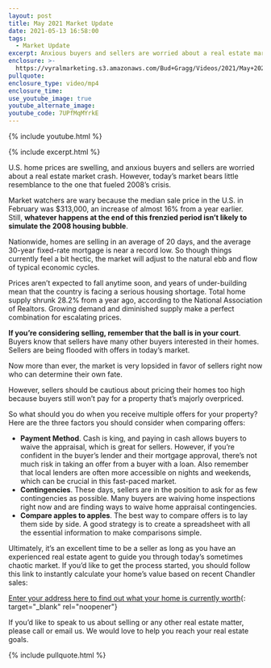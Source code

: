 ```yaml
---
layout: post
title: May 2021 Market Update
date: 2021-05-13 16:58:00
tags:
  - Market Update
excerpt: Anxious buyers and sellers are worried about a real estate market crash.
enclosure: >-
  https://vyralmarketing.s3.amazonaws.com/Bud+Gragg/Videos/2021/May+2021+Market+Update.mp4
pullquote:
enclosure_type: video/mp4
enclosure_time:
use_youtube_image: true
youtube_alternate_image:
youtube_code: 7UPfMqMYrkE
---
```

{% include youtube.html %}

{% include excerpt.html %}

U.S. home prices are swelling, and anxious buyers and sellers are worried about a real estate market crash. However, today’s market bears little resemblance to the one that fueled 2008’s crisis.

Market watchers are wary because the median sale price in the U.S. in February was $313,000, an increase of almost 16% from a year earlier. Still,&nbsp;**whatever happens at the end of this frenzied period isn’t likely to simulate the 2008 housing bubble**.

Nationwide, homes are selling in an average of 20 days, and the average 30-year fixed-rate mortgage is near a record low. So though things currently feel a bit hectic, the market will adjust to the natural ebb and flow of typical economic cycles.

Prices aren’t expected to fall anytime soon, and years of under-building mean that the country is facing a serious housing shortage. Total home supply shrunk 28.2% from a year ago, according to the National Association of Realtors. Growing demand and diminished supply make a perfect combination for escalating prices.

**If you’re considering selling, remember that the ball is in your court**. Buyers know that sellers have many other buyers interested in their homes. Sellers are being flooded with offers in today’s market.

Now more than ever, the market is very lopsided in favor of sellers right now who can determine their own fate.

However, sellers should be cautious about pricing their homes too high because buyers still won’t pay for a property that’s majorly overpriced.

So what should you do when you receive multiple offers for your property? Here are the three factors you should consider when comparing offers:

* **Payment Method**. Cash is king, and paying in cash allows buyers to waive the appraisal, which is great for sellers. However, if you’re confident in the buyer’s lender and their mortgage approval, there’s not much risk in taking an offer from a buyer with a loan. Also remember that local lenders are often more accessible on nights and weekends, which can be crucial in this fast-paced market.
* **Contingencies**. These days, sellers are in the position to ask for as few contingencies as possible. Many buyers are waiving home inspections right now and are finding ways to waive home appraisal contingencies.
* **Compare apples to apples**. The best way to compare offers is to lay them side by side. A good strategy is to create a spreadsheet with all the essential information to make comparisons simple.

Ultimately, it’s an excellent time to be a seller as long as you have an experienced real estate agent to guide you through today’s sometimes chaotic market. If you’d like to get the process started, you should follow this link to instantly calculate your home’s value based on recent Chandler sales:

[Enter your address here to find out what your home is currently worth](https://get.homebot.ai/?agentId=5b48aeb6afe0ff003f487b32){: target="_blank" rel="noopener"}

If you’d like to speak to us about selling or any other real estate matter, please call or email us. We would love to help you reach your real estate goals.

{% include pullquote.html %}
